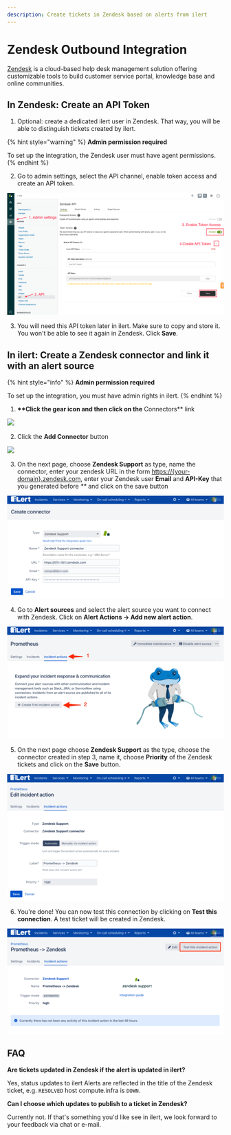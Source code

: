 ```yaml
---
description: Create tickets in Zendesk based on alerts from ilert
---
```


# Zendesk Outbound Integration

[Zendesk](https://www.zendesk.com/) is a cloud-based help desk management solution offering customizable tools to build customer service portal, knowledge base and online communities.

## In Zendesk: Create an API Token <a href="#api-token" id="api-token"></a>

1. Optional: create a dedicated ilert user in Zendesk. That way, you will be able to distinguish tickets created by ilert.

{% hint style="warning" %}
**Admin permission required**

To set up the integration, the Zendesk user must have agent permissions.
{% endhint %}

2. Go to admin settings, select the API channel, enable token access and create an API token.

![](../../.gitbook/assets/zd1.png)

3. You will need this API token later in ilert. Make sure to copy and store it. You won't be able to see it again in Zendesk. Click **Save**.

## In ilert: Create a Zendesk connector and link it with an alert source <a href="#alarm-source" id="alarm-source"></a>

{% hint style="info" %}
**Admin permission required**

To set up the integration, you must have admin rights in ilert.
{% endhint %}

1. **\*\*Click the gear icon and then click on the** Connectors\*\* link

![](../../.gitbook/assets/Screenshot\_16\_03\_21\_\_15\_46.png)

2. Click the **Add Connector** button

![](../../.gitbook/assets/Screenshot\_16\_03\_21\_\_15\_48.png)

3. On the next page, choose **Zendesk Support** as type, name the connector, enter your zendesk URL in the form [https://{your-domain}.zendesk.com](https://{your-domain}.zendesk.com), enter your Zendesk user **Email** and **API-Key** that you generated before _\*\*_ and click on the save button

![](<../../.gitbook/assets/iLert (92).png>)

4. Go to **Alert sources** and select the alert source you want to connect with Zendesk. Click on **Alert Actions → Add new alert action**.

![](<../../.gitbook/assets/iLert (93).png>)

5. On the next page choose **Zendesk Support** as the type, choose the connector created in step 3, name it, choose **Priority** of the Zendesk tickets and click on the **Save** button.

![](<../../.gitbook/assets/iLert (95).png>)

6. You're done! You can now test this connection by clicking on **Test this connection**. A test ticket will be created in Zendesk.

![](<../../.gitbook/assets/iLert (96).png>)

## FAQ <a href="#faq" id="faq"></a>

**Are tickets updated in Zendesk if the alert is updated in ilert?**

Yes, status updates to ilert Alerts are reflected in the title of the Zendesk ticket, e.g. `RESOLVED` host compute.infra is `DOWN`.

**Can I choose which updates to publish to a ticket in Zendesk?**

Currently not. If that's something you'd like see in ilert, we look forward to your feedback via chat or e-mail.
